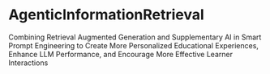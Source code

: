 # AgenticInformationRetrieval
Combining Retrieval Augmented Generation and Supplementary AI in Smart Prompt Engineering to Create More Personalized Educational Experiences, Enhance LLM Performance, and Encourage More Effective Learner Interactions
